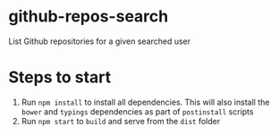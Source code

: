 # github-repos-search
List Github repositories for a given searched user

# Steps to start
1. Run `npm install` to install all dependencies. This will also install
the `bower` and `typings` dependencies as part of `postinstall` scripts
2. Run `npm start` to `build` and serve from the `dist` folder
